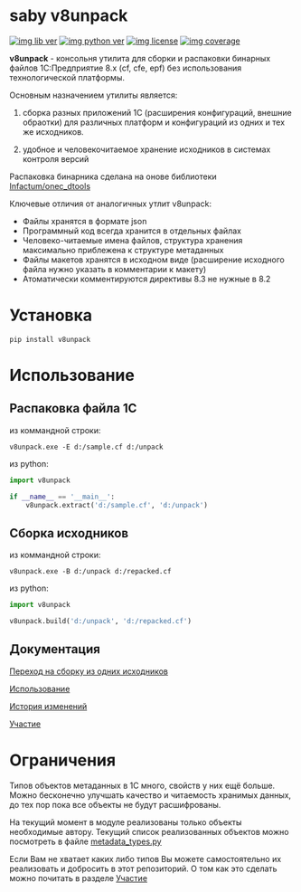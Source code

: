 # saby v8unpack

[![img lib ver](https://img.shields.io/pypi/v/v8unpack.svg "")](https://pypi.python.org/pypi/v8unpack)
[![img python ver](https://img.shields.io/pypi/pyversions/v8unpack.svg "")](https://pypi.python.org/pypi/v8unpack)
[![img license](https://img.shields.io/pypi/l/v8unpack.svg "")](https://pypi.python.org/pypi/v8unpack)
[![img coverage](https://img.shields.io/coveralls/Infactum/v8unpack.svg "")](https://coveralls.io/github/saby/v8unpack)

**v8unpack** - консольня утилита для сборки и распаковки бинарных файлов 
1С:Предприятие 8.х (cf, cfe, epf) без использования технологической платформы.

Основным назначением утилиты является:

1. сборка разных приложений 1С (расширения конфигураций, внешние обраотки) для различных 
платформ и конфигураций из одних и тех же исходников.

2. удобное и человекочитаемое хранение исходников в системах контроля версий

Распаковка бинарника сделана на онове библиотеки [Infactum/onec_dtools](https://github.com/Infactum/onec_dtools)

Ключевые отличия от аналогичных утлит v8unpack:
 * Файлы хранятся в формате json
 * Программный код всегда хранится в отдельных файлах
 * Человеко-читаемые имена файлов, структура хранения максимально приблежена к структуре метаданных
 * Файлы макетов хранятся в исходном виде (расширение исходного файла нужно указать в 
   комментарии к макету)
 * Атоматически комментируются директивы 8.3 не нужные в 8.2

# Установка

    pip install v8unpack

# Использование

## Распаковка файла 1С

из коммандной строки:

    v8unpack.exe -E d:/sample.cf d:/unpack

из python:
```python
import v8unpack

if __name__ == '__main__':
    v8unpack.extract('d:/sample.cf', 'd:/unpack')
```

## Сборка исходников

из коммандной строки:

    v8unpack.exe -B d:/unpack d:/repacked.cf

из python:

```python
import v8unpack

v8unpack.build('d:/unpack', 'd:/repacked.cf')
```

## Документация

[Переход на сборку из одних исходников](/docs/transition.md)

[Использование](/docs/usage.md)

[История изменений](/docs/history.md)

[Участие](/docs/develop.md)

# Ограничения

Типов объектов метаданных в 1С много, свойств у них ещё больше. Можно бесконечно улучшать
качество и читаемость хранимых данных, до тех пор пока все объекты не будут расшифрованы.

На текущий момент в модуле реализованы только объекты необходимые автору. Текущий
 список реализованных объектов можно посмотреть в файле [metadata_types.py](/src/v8unpack/metadata_types.py) 
 
Если Вам не хватает каких либо типов Вы можете самостоятельно их реализовать и 
добросить в этот репозиторий. О том как это сделать можно почитать в разделе [Участие](/docs/develop.md) 